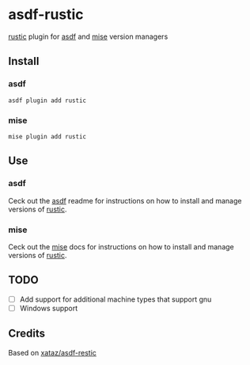 # asdf-rustic

[rustic](https://rustic.cli.rs/) plugin for [asdf](https://github.com/asdf-vm/asdf) and [mise](https://github.com/jdx/mise) version managers

## Install

### asdf

```shell
asdf plugin add rustic
```

### mise

```shell
mise plugin add rustic
```

## Use

### asdf

Ceck out the [asdf](https://github.com/asdf-vm/asdf) readme for instructions on how to install and manage versions of [rustic](https://rustic.cli.rs/).

### mise

Ceck out the [mise](https://mise.jdx.dev/plugins.html) docs for instructions on how to install and manage versions of [rustic](https://rustic.cli.rs/).

## TODO

- [ ] Add support for additional machine types that support gnu
- [ ] Windows support

## Credits

Based on [xataz/asdf-restic](https://github.com/xataz/asdf-restic)
